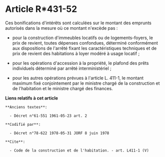 # Article R*431-52

Ces bonifications d'intérêts sont calculées sur le montant des emprunts autorisés dans la mesure où ce montant n'excède pas :

- pour la construction d'immeubles locatifs ou de logements-foyers, le prix de revient, toutes dépenses confondues, déterminé
conformément aux dispositions de l'arrêté fixant les caractéristiques techniques et de prix de revient des habitations à
loyer modéré à usage locatif ;

- pour les opérations d'accession à la propriété, le plafond des prêts individuels déterminé par arrêté interministériel ;

- pour les autres opérations prévues à l'article L. 411-1, le montant maximum fixé conjointement par le ministre chargé de la
construction et de l'habitation et le ministre chargé des finances.

**Liens relatifs à cet article**

	**Anciens textes**:

	  - Décret n°61-551 1961-05-23 art. 2

	**Codifié par**:

	  - Décret n°78-622 1978-05-31 JORF 8 juin 1978

	**Cite**:

	  - Code de la construction et de l'habitation. - art. L411-1 (V)
